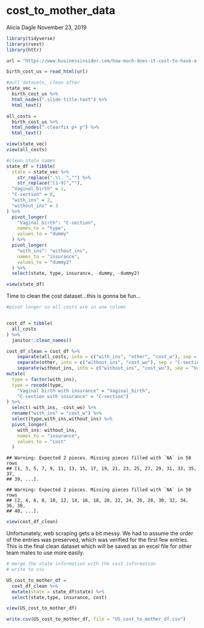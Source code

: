 cost\_to\_mother\_data
================
Alicia Dagle
November 23, 2019

``` r
library(tidyverse)
library(rvest)
library(httr)
```

``` r
url = "https://www.businessinsider.com/how-much-does-it-cost-to-have-a-baby-2018-4#35-maine-16"

birth_cost_us = read_html(url)

#pull datasets, clean after
state_vec =
  birth_cost_us %>% 
  html_nodes(".slide-title-text") %>% 
  html_text()

all_costs = 
  birth_cost_us %>% 
  html_nodes(".clearfix p+ p") %>% 
  html_text()

view(state_vec)
view(all_costs)
```

``` r
#clean state names
state_df = tibble(
  state = state_vec %>% 
    str_replace(".\\. ","") %>%
    str_replace("[1-9]",""),
  "Vaginal_birth" = 1,
  "C-section" = 0,
  "with_ins" = 2,
  "without_ins" = 3
) %>% 
  pivot_longer(
    "Vaginal_birth": "C-section",
    names_to = "type",
    values_to = "dummy"
  ) %>% 
  pivot_longer(
    "with_ins": "without_ins",
    names_to = "insurance",
    values_to = "dummy2"
  ) %>% 
  select(state, type, insurance, -dummy, -dummy2)

view(state_df)
```

Time to clean the cost dataset...this is gonna be fun...

``` r
#pivot longer so all costs are in one column


cost_df = tibble(
  all_costs
) %>% 
  janitor::clean_names()

cost_df_clean = cost_df %>% 
    separate(all_costs, into = c("with_ins", "other", "cost_w"), sep = "\\:") %>% 
    separate(other, into = c("without_ins", "cost_wo"), sep = "C-section without insurance" ) %>% 
    separate(without_ins, into = c("without_ins", "cost_wo"), sep = "Vaginal birth without insurance")%>%
mutate(
  type = factor(with_ins), 
  type = recode(type,
    "Vaginal birth with insurance" = "Vaginal_birth",
    "C-section with insurance" = "C-section")
) %>% 
  select(-with_ins, -cost_wo) %>% 
  rename("with_ins" = "cost_w") %>% 
  select(type,with_ins,without_ins) %>% 
  pivot_longer(
    with_ins: without_ins,
    names_to = "insurance",
    values_to = "cost"
  )
```

    ## Warning: Expected 2 pieces. Missing pieces filled with `NA` in 50 rows
    ## [1, 3, 5, 7, 9, 11, 13, 15, 17, 19, 21, 23, 25, 27, 29, 31, 33, 35, 37,
    ## 39, ...].

    ## Warning: Expected 2 pieces. Missing pieces filled with `NA` in 50 rows
    ## [2, 4, 6, 8, 10, 12, 14, 16, 18, 20, 22, 24, 26, 28, 30, 32, 34, 36, 38,
    ## 40, ...].

``` r
view(cost_df_clean)
```

Unfortunately, web scraping gets a bit messy. We had to assume the order of the entries was preserved, which was verified for the first few entries. This is the final clean dataset which will be saved as an excel file for other team mates to use more easily.

``` r
# merge the state information with the cost information
# write to csv

US_cost_to_mother_df = 
  cost_df_clean %>% 
  mutate(state = state_df$state) %>% 
  select(state,type, insurance, cost)

view(US_cost_to_mother_df)

write.csv(US_cost_to_mother_df, file = "US_cost_to_mother_df.csv")
```
